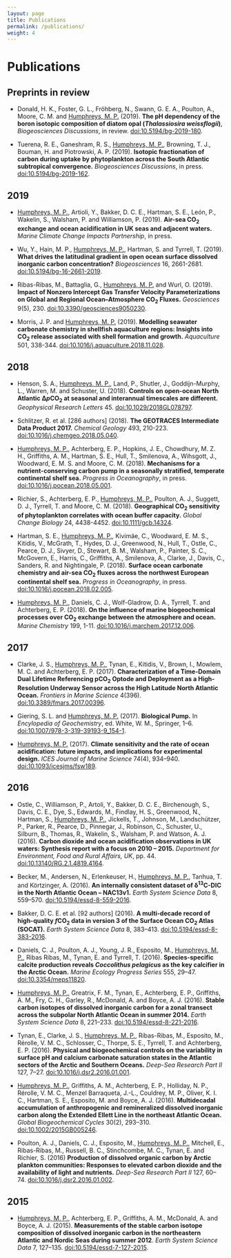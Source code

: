 ```yaml
---
layout: page
title: Publications
permalink: /publications/
weight: 4
---
```


# **Publications**

## Preprints in review

  * Donald, H. K., Foster, G. L., Fröhberg, N., Swann, G. E. A., Poulton, A., Moore, C. M. and <u>Humphreys, M. P.</u> (2019). **The pH dependency of the boron isotopic composition of diatom opal (<i>Thalassiosira weissflogii</i>)**, *Biogeosciences Discussions*, in review. [doi:10.5194/bg-2019-180](https://doi.org/10.5194/bg-2019-180).

  * Tuerena, R. E., Ganeshram, R. S., <u>Humphreys, M. P.</u>, Browning, T. J., Bouman, H. and Piotrowski, A. P. (2019). **Isotopic fractionation of carbon during uptake by phytoplankton across the South Atlantic subtropical convergence.** *Biogeosciences Discussions*, in press. [doi:10.5194/bg-2019-162](https://doi.org/10.5194/bg-2019-162).

## 2019

  * <u>Humphreys, M. P.</u>, Artioli, Y., Bakker, D. C. E., Hartman, S. E., León, P., Wakelin, S., Walsham, P. and Williamson, P. (2019). **Air-sea CO<sub>2</sub> exchange and ocean acidification in UK seas and adjacent waters.** *Marine Climate Change Impacts Partnership*, in press.

  * Wu, Y., Hain, M. P., <u>Humphreys, M. P.</u>, Hartman, S. and Tyrrell, T. (2019). **What drives the latitudinal gradient in open ocean surface dissolved inorganic carbon concentration?** *Biogeosciences* 16, 2661-2681. [doi:10.5194/bg-16-2661-2019](https://doi.org/10.5194/bg-16-2661-2019).

  * Ribas-Ribas, M., Battaglia, G., <u>Humphreys, M. P.</u> and Wurl, O. (2019). **Impact of Nonzero Intercept Gas Transfer Velocity Parameterizations on Global and Regional Ocean–Atmosphere CO<sub>2</sub> Fluxes.** *Geosciences* 9(5), 230. [doi:10.3390/geosciences9050230](https://doi.org/10.3390/geosciences9050230).

  * Morris, J. P. and <u>Humphreys, M. P.</u> (2019). **Modelling seawater carbonate chemistry in shellfish aquaculture regions: Insights into CO<sub>2</sub> release associated with shell formation and growth.** *Aquaculture* 501, 338-344. <a href="https://doi.org/10.1016/j.aquaculture.2018.11.028">doi:10.1016/j.aquaculture.2018.11.028</a>.

## 2018

  * Henson, S. A., <u>Humphreys, M. P.</u>, Land, P., Shutler, J., Goddijn-Murphy, L., Warren, M. and Schuster, U. (2018). **Controls on open-ocean North Atlantic Δ<i>p</i>CO<sub>2</sub> at seasonal and interannual timescales are different.** *Geophysical Research Letters* 45. <a href="https://doi.org/10.1029/2018GL078797">doi:10.1029/2018GL078797</a>.

  * Schlitzer, R. et al. [286 authors] (2018). **The GEOTRACES Intermediate Data Product 2017.** *Chemical Geology* 493, 210-223. <a href="https://doi.org/10.1016/j.chemgeo.2018.05.040">doi:10.1016/j.chemgeo.2018.05.040</a>.

  * <u>Humphreys, M. P.</u>, Achterberg, E. P., Hopkins, J. E., Chowdhury, M. Z. H., Griffiths, A. M., Hartman, S. E., Hull, T., Smilenova, A., Wihsgott, J., Woodward, E. M. S. and Moore, C. M. (2018). **Mechanisms for a nutrient-conserving carbon pump in a seasonally stratified, temperate continental shelf sea.** *Progress in Oceanography*, in press. <a href="https://doi.org/10.1016/j.pocean.2018.05.001">doi:10.1016/j.pocean.2018.05.001</a>.

  * Richier, S., Achterberg, E. P., <u>Humphreys, M. P.</u>, Poulton, A. J., Suggett, D. J., Tyrrell, T. and Moore, C. M. (2018). **Geographical CO<sub>2</sub> sensitivity of phytoplankton correlates with ocean buffer capacity.** *Global Change Biology* 24, 4438-4452. <a href="https://doi.org/10.1111/gcb.14324">doi:10.1111/gcb.14324</a>.

  * Hartman, S. E., <u>Humphreys, M. P.</u>, Kivimäe, C., Woodward, E. M. S., Kitidis, V., McGrath, T., Hydes, D. J., Greenwood, N., Hull, T., Ostle, C., Pearce, D. J., Sivyer, D., Stewart, B. M., Walsham, P., Painter, S. C., McGovern, E., Harris, C., Griffiths, A., Smilenova, A., Clarke, J., Davis, C., Sanders, R. and Nightingale, P. (2018). **Surface ocean carbonate chemistry and air-sea CO<sub>2</sub> fluxes across the northwest European continental shelf sea.** *Progress in Oceanography*, in press. <a href="https://doi.org/10.1016/j.pocean.2018.02.005">doi:10.1016/j.pocean.2018.02.005</a>.

  * <u>Humphreys, M. P.</u>, Daniels, C. J., Wolf-Gladrow, D. A., Tyrrell, T. and Achterberg, E. P. (2018). **On the influence of marine biogeochemical processes over CO<sub>2</sub> exchange between the atmosphere and ocean.** *Marine Chemistry* 199, 1-11. <a href="https://doi.org/10.1016/j.marchem.2017.12.006">doi:10.1016/j.marchem.2017.12.006</a>.

## 2017

  * Clarke, J. S., <u>Humphreys, M. P.</u>, Tynan, E., Kitidis, V., Brown, I., Mowlem, M. C. and Achterberg, E. P. (2017). **Characterization of a Time-Domain Dual Lifetime Referencing pCO<sub>2</sub> Optode and Deployment as a High-Resolution Underway Sensor across the High Latitude North Atlantic Ocean.** *Frontiers in Marine Science* 4(396). <a href="https://doi.org/10.3389/fmars.2017.00396">doi:10.3389/fmars.2017.00396</a>.

  * Giering, S. L. and <u>Humphreys, M. P.</u> (2017). **Biological Pump.** In *Encylopedia of Geochemistry*, ed. White, W. M., Springer, 1–6. <a href="https://doi.org/10.1007/978-3-319-39193-9_154-1">doi:10.1007/978-3-319-39193-9_154-1</a>.

  * <u>Humphreys, M. P.</u> (2017). **Climate sensitivity and the rate of ocean acidification: future impacts, and implications for experimental design.** *ICES Journal of Marine Science* 74(4), 934–940. <a href="https://doi.org/10.1093/icesjms/fsw189">doi:10.1093/icesjms/fsw189</a>.

## 2016

  * Ostle, C., Williamson, P., Artoli, Y., Bakker, D. C. E., Birchenough, S., Davis, C. E., Dye, S., Edwards, M., Findlay, H. S., Greenwood, N., Hartman, S., <u>Humphreys, M. P.</u>, Jickells, T., Johnson, M., Landschützer, P., Parker, R., Pearce, D., Pinnegar, J., Robinson, C., Schuster, U., Silburn, B., Thomas, R., Wakelin, S., Walsham, P. and Watson, A. J. (2016). **Carbon dioxide and ocean acidification observations in UK waters: Synthesis report with a focus on 2010 – 2015.** *Department for Environment, Food and Rural Affairs, UK*, pp. 44. <a href="https://doi.org/10.13140/RG.2.1.4819.4164">doi:10.13140/RG.2.1.4819.4164</a>.

  * Becker, M., Andersen, N., Erlenkeuser, H., <u>Humphreys, M. P.</u>, Tanhua, T. and Körtzinger, A. (2016). **An internally consistent dataset of δ<sup>13</sup>C-DIC in the North Atlantic Ocean – NAC13v1.** *Earth System Science Data* 8, 559–570. <a href="https://doi.org/10.5194/essd-8-559-2016">doi:10.5194/essd-8-559-2016</a>.

  * Bakker, D. C. E. et al. [92 authors] (2016). **A multi-decade record of high-quality <i>f</i>CO<sub>2</sub> data in version 3 of the Surface Ocean CO<sub>2</sub> Atlas (SOCAT).** *Earth System Science Data* 8, 383–413. <a href="https://doi.org/10.5194/essd-8-383-2016">doi:10.5194/essd-8-383-2016</a>.

  * Daniels, C. J., Poulton, A. J., Young, J. R., Esposito, M., <u>Humphreys, M. P.</u>, Ribas Ribas, M., Tynan, E. and Tyrrell, T. (2016). **Species-specific calcite production reveals _Coccolithus pelagicus_ as the key calcifier in the Arctic Ocean.** *Marine Ecology Progress Series* 555, 29–47. <a href="https://doi.org/10.3354/meps11820">doi:10.3354/meps11820</a>.

  * <u>Humphreys, M. P.</u>, Greatrix, F. M., Tynan, E., Achterberg, E. P., Griffiths, A. M., Fry, C. H., Garley, R., McDonald, A. and Boyce, A. J. (2016). **Stable carbon isotopes of dissolved inorganic carbon for a zonal transect across the subpolar North Atlantic Ocean in summer 2014.** *Earth System Science Data* 8, 221–233. <a href="https://doi.org/10.5194/essd-8-221-2016">doi:10.5194/essd-8-221-2016</a>.

  * Tynan, E., Clarke, J. S., <u>Humphreys, M. P.</u>, Ribas-Ribas, M., Esposito, M., Rérolle, V. M. C., Schlosser, C., Thorpe, S. E., Tyrrell, T. and Achterberg, E. P. (2016). **Physical and biogeochemical controls on the variability in surface pH and calcium carbonate saturation states in the Atlantic sectors of the Arctic and Southern Oceans.** *Deep-Sea Research Part II* 127, 7–27. <a href="https://doi.org/10.1016/j.dsr2.2016.01.001">doi:10.1016/j.dsr2.2016.01.001</a>.

  * <u>Humphreys, M. P.</u>, Griffiths, A. M., Achterberg, E. P., Holliday, N. P., Rérolle, V. M. C., Menzel Barraqueta, J.-L., Couldrey, M. P., Oliver, K. I. C., Hartman, S. E., Esposito, M. and Boyce, A. J. (2016). **Multidecadal accumulation of anthropogenic and remineralized dissolved inorganic carbon along the Extended Ellett Line in the northeast Atlantic Ocean.** *Global Biogeochemical Cycles* 30(2), 293–310. <a href="https://doi.org/10.1002/2015GB005246">doi:10.1002/2015GB005246</a>.

  * Poulton, A. J., Daniels, C. J., Esposito, M., <u>Humphreys, M. P.</u>, Mitchell, E., Ribas-Ribas, M., Russell, B. C., Stinchcombe, M. C., Tynan, E. and Richier, S. (2016) **Production of dissolved organic carbon by Arctic plankton communities: Responses to elevated carbon dioxide and the availability of light and nutrients.** *Deep-Sea Research Part II* 127, 60–74. <a href="https://doi.org/10.1016/j.dsr2.2016.01.002">doi:10.1016/j.dsr2.2016.01.002</a>.

## 2015

  * <u>Humphreys, M. P.</u>, Achterberg, E. P., Griffiths, A. M., McDonald, A. and Boyce, A. J. (2015). **Measurements of the stable carbon isotope composition of dissolved inorganic carbon in the northeastern Atlantic and Nordic Seas during summer 2012**. *Earth System Science Data* 7, 127–135. <a href="https://doi.org/10.5194/essd-7-127-2015">doi:10.5194/essd-7-127-2015</a>.
